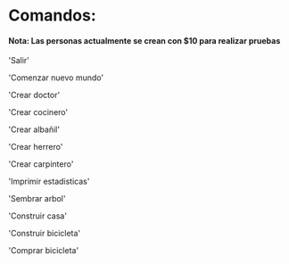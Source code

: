 # Comandos:

#### Nota: Las personas actualmente se crean con $10 para realizar pruebas

'Salir'

'Comenzar nuevo mundo'

'Crear doctor'

'Crear cocinero'

'Crear albañil'

'Crear herrero'

'Crear carpintero'

'Imprimir estadisticas'

'Sembrar arbol'

'Construir casa'

'Construir bicicleta'

'Comprar bicicleta'
